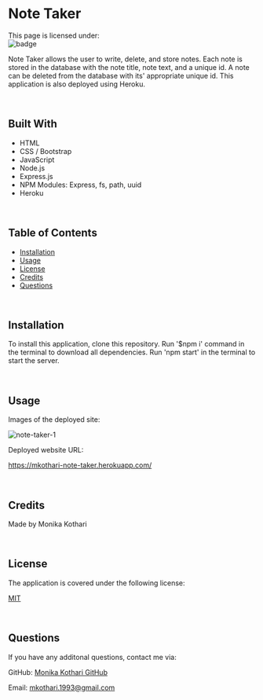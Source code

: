 # <strong>Note Taker</strong>
This page is licensed under: </br>
![badge](https://img.shields.io/badge/License-MIT-blue.svg)

Note Taker allows the user to write, delete, and store notes. Each note is stored in the database with the note title, note text, and a unique id. A note can be deleted from the database with its' appropriate unique id. This application is also deployed using Heroku.

<br>

## Built With
* HTML
* CSS / Bootstrap
* JavaScript
* Node.js
* Express.js
* NPM Modules: Express, fs, path, uuid
* Heroku

<br>

## Table of Contents
- [Installation](#installation)
- [Usage](#usage)
- [License](#license)
- [Credits](#credits)
- [Questions](#questions)

<br>

## Installation
To install this application, clone this repository. Run '$npm i' command in the terminal to download all dependencies. Run 'npm start' in the terminal to start the server.

<br>

## Usage

Images of the deployed site:

![note-taker-1](https://user-images.githubusercontent.com/90233589/156883325-42e63ef6-f83b-4d23-a102-9079a6b8bde6.PNG)


Deployed website URL:

https://mkothari-note-taker.herokuapp.com/


<br>

## Credits

Made by Monika Kothari

<br>

## License
The application is covered under the following license:

[MIT](https://opensource.org/licenses/MIT)

<br>

## Questions
If you have any additonal questions, contact me via:

GitHub: [Monika Kothari GitHub](https://github.com/mkothari93)

Email: <mkothari.1993@gmail.com>

<br>
